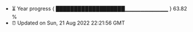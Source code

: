 - ⏳ Year progress { ███████████████████▁▁▁▁▁▁▁▁▁▁▁ } 63.82 %
- ⏰ Updated on Sun, 21 Aug 2022 22:21:56 GMT

